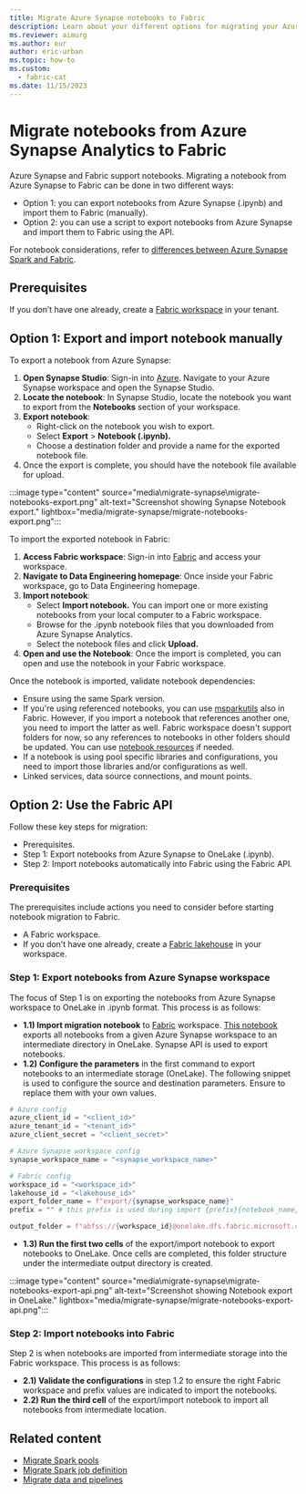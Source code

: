 ```yaml
---
title: Migrate Azure Synapse notebooks to Fabric
description: Learn about your different options for migrating your Azure Synapse Spark notebooks to Microsoft Fabric.
ms.reviewer: aimurg
ms.author: eur
author: eric-urban
ms.topic: how-to
ms.custom:
  - fabric-cat
ms.date: 11/15/2023
---
```


# Migrate notebooks from Azure Synapse Analytics to Fabric

Azure Synapse and Fabric support notebooks. Migrating a notebook from Azure Synapse to Fabric can be done in two different ways:

* Option 1: you can export notebooks from Azure Synapse (.ipynb) and import them to Fabric (manually).
* Option 2: you can use a script to export notebooks from Azure Synapse and import them to Fabric using the API.

For notebook considerations, refer to [differences between Azure Synapse Spark and Fabric](comparison-between-fabric-and-azure-synapse-spark.md).

## Prerequisites

If you don’t have one already, create a [Fabric workspace](../fundamentals/create-workspaces.md) in your tenant.

## Option 1: Export and import notebook manually

To export a notebook from Azure Synapse:

1.	**Open Synapse Studio**: Sign-in into [Azure](https://portal.azure.com). Navigate to your Azure Synapse workspace and open the Synapse Studio.
1.	**Locate the notebook**: In Synapse Studio, locate the notebook you want to export from the **Notebooks** section of your workspace.
1.	**Export notebook**:
    * Right-click on the notebook you wish to export.
    * Select **Export** > **Notebook (.ipynb).**
    * Choose a destination folder and provide a name for the exported notebook file. 
4.	Once the export is complete, you should have the notebook file available for upload.

:::image type="content" source="media\migrate-synapse\migrate-notebooks-export.png" alt-text="Screenshot showing Synapse Notebook export." lightbox="media/migrate-synapse/migrate-notebooks-export.png":::

To import the exported notebook in Fabric:

1.	**Access Fabric workspace**: Sign-in into [Fabric](https://app.fabric.microsoft.com/?pbi_source=learn-data-engineering-migrate-synapse-notebooks) and access your workspace.
1.	**Navigate to Data Engineering homepage**: Once inside your Fabric workspace, go to Data Engineering homepage.
1.	**Import notebook**: 
    * Select **Import notebook.** You can import one or more existing notebooks from your local computer to a Fabric workspace.
    * Browse for the .ipynb notebook files that you downloaded from Azure Synapse Analytics.
    * Select the notebook files and click **Upload.**
1.	**Open and use the Notebook**: Once the import is completed, you can open and use the notebook in your Fabric workspace.

Once the notebook is imported, validate notebook dependencies:
* Ensure using the same Spark version.
* If you're using referenced notebooks, you can use [msparkutils](microsoft-spark-utilities.md) also in Fabric. However, if you import a notebook that references another one, you need to import the latter as well. Fabric workspace doesn't support folders for now, so any references to notebooks in other folders should be updated. You can use [notebook resources](how-to-use-notebook.md) if needed.
* If a notebook is using pool specific libraries and configurations, you need to import those libraries and/or configurations as well.
* Linked services, data source connections, and mount points.

## Option 2: Use the Fabric API

Follow these key steps for migration:
* Prerequisites.
* Step 1: Export notebooks from Azure Synapse to OneLake (.ipynb).
* Step 2: Import notebooks automatically into Fabric using the Fabric API.

### Prerequisites
The prerequisites include actions you need to consider before starting notebook migration to Fabric.

* A Fabric workspace.
* If you don’t have one already, create a [Fabric lakehouse](tutorial-build-lakehouse.md) in your workspace. 

### Step 1: Export notebooks from Azure Synapse workspace

The focus of Step 1 is on exporting the notebooks from Azure Synapse workspace to OneLake in .ipynb format. This process is as follows:

* **1.1) Import migration notebook** to [Fabric](https://app.fabric.microsoft.com/?pbi_source=learn-data-engineering-migrate-synapse-notebooks) workspace. [This notebook](https://github.com/microsoft/fabric-migration/tree/main/data-engineering/spark-notebooks) exports all notebooks from a given Azure Synapse workspace to an intermediate directory in OneLake. Synapse API is used to export notebooks.
* **1.2) Configure the parameters** in the first command to export notebooks to an intermediate storage (OneLake). The following snippet is used to configure the source and destination parameters. Ensure to replace them with your own values.

```python
# Azure config
azure_client_id = "<client_id>"
azure_tenant_id = "<tenant_id>"
azure_client_secret = "<client_secret>"

# Azure Synapse workspace config
synapse_workspace_name = "<synapse_workspace_name>"

# Fabric config
workspace_id = "<workspace_id>"
lakehouse_id = "<lakehouse_id>"
export_folder_name = f"export/{synapse_workspace_name}"
prefix = "" # this prefix is used during import {prefix}{notebook_name}

output_folder = f"abfss://{workspace_id}@onelake.dfs.fabric.microsoft.com/{lakehouse_id}/Files/{export_folder_name}"
```

* **1.3) Run the first two cells** of the export/import notebook to export notebooks to OneLake. Once cells are completed, this folder structure under the intermediate output directory is created.

:::image type="content" source="media\migrate-synapse\migrate-notebooks-export-api.png" alt-text="Screenshot showing Notebook export in OneLake." lightbox="media/migrate-synapse/migrate-notebooks-export-api.png":::

### Step 2: Import notebooks into Fabric

Step 2 is when notebooks are imported from intermediate storage into the Fabric workspace. This process is as follows:

* **2.1) Validate the configurations** in step 1.2 to ensure the right Fabric workspace and prefix values are indicated to import the notebooks.
* **2.2) Run the third cell** of the export/import notebook to import all notebooks from intermediate location.

## Related content

- [Migrate Spark pools](migrate-synapse-spark-pools.md)
- [Migrate Spark job definition](migrate-synapse-spark-job-definition.md)
- [Migrate data and pipelines](migrate-synapse-data-pipelines.md)
